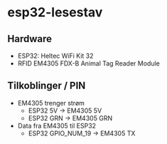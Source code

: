 # esp32-lesestav

## Hardware 
- ESP32: Heltec WiFi Kit 32
- RFID EM4305 FDX-B Animal Tag Reader Module

## Tilkoblinger / PIN

- EM4305 trenger strøm
    - ESP32 5V -> EM4305 5V
    - ESP32 GRN -> EM4305 GRN
- Data fra EM4305 til ESP32
    - ESP32 GPIO_NUM_19 -> EM4305 TX

